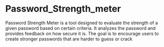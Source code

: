 # Password_Strength_meter
Password Strength Meter is a tool designed to evaluate the strength of a given password based on certain criteria. It analyzes the password and provides feedback on how secure it is. The goal is to encourage users to create stronger passwords that are harder to guess or crack
